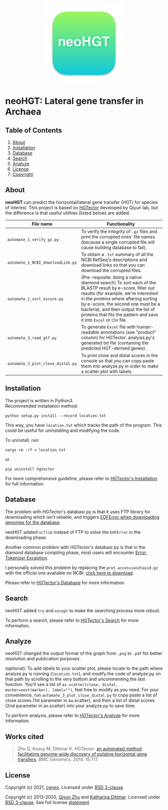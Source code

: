 
<p align="center">
	<a href="https://github.com/cgneo/neoHGT">
		<img src="./neoHGT.png" width="250">
	</a><br>
</p>

# neoHGT: Lateral gene transfer in Archaea


## Table of Contents
1. [About](#about)
2. [Installation](#installation)
3. [Database](#database)
4. [Search](#search)
5. [Analyze](#analyze)
6. [License](#license)
7. [Copyright](#copyright)

## About
**neoHGT** can predict the horizontal/lateral gene transfer (HGT) for species of interest. This project is based on [HGTector](https://github.com/qiyunlab/HGTector) developed by Qiyun lab, but the difference is that useful utilities (listed below) are added:

File name | Functionality
--- | ---
`automate_1_verify_gz.py` | To verify the integrity of `.gz` files and print the corrupted ones' file names (because a single corrupted file will cause building database to fail).
`automate_1_NCBI_downloadLink.py` | To obtain a `.txt` summary of all the NCBI RefSeq's descriptions and download links so that you can download the corrupted files.
`automate_2_sort_escore.py` | (Pre-requisite: doing a native diamond search) To sort each of the BLASTP result by e-score, filter out results (for example, we're interested in the proteins where aftering sorting by e-score, the second one must be a bacteria), and then output the list of proteins that fits the pattern and save it into `Excel` or `CSV` file.
`automate_3_read_gtf.py` | To generate `Excel` file with human-readable annotations (see "product" column) for HGTector: analysis.py's generated txt file (containing the predicted HGT-derived genes).
`automate_3_plot_close_distal.py` | To print close and distal scores in the console so that you can copy paste them into analyze.py in order to make a scatter plot with labels.

  


## Installation
The project is written in Python3.<br>
Recommended installation method:

```
python setup.py install --record location.txt
```
This way, you have `location.txt` which tracks the path of the program.
This could be useful for uninstalling and modifying the code.

To uninstall, run:
```
xargs rm -rf < location.txt
```
or
```
pip uninstall hgtector
```



For more comprehensive guideline, please refer to [HGTector's Installation](https://github.com/qiyunlab/HGTector/blob/master/doc/install.md) for full information.



## Database

The problem with HGTector's databasr.py is that it uses FTP library for downloading which isn't reliable, and triggers [EOFError when downloading genomes for the database](https://github.com/qiyunlab/HGTector/issues/74).

neoHGT adated `urllib` instead of FTP to solve the `EOFError` in the downloading phase.



Another common problem with HGTector's databasr.py is that in the diamond database compiling phase, most users will encounter [Error: Tokenizer Exception](https://github.com/qiyunlab/HGTector/issues/76).

I personally solved this problem by replacing the `prot.accession2taxid.gz` with the official one avaliable on NCBI: [click here to download](ftp://ftp.ncbi.nlm.nih.gov/pub/taxonomy/accession2taxid/prot.accession2taxid.gz).


Please refer to [HGTector's Database](https://github.com/qiyunlab/HGTector/blob/master/doc/database.md) for more information.



## Search

neoHGT added `try` and `except` to make the searching process more robust.

To perform a search, please refer to [HGTector's Search](https://github.com/qiyunlab/HGTector/blob/master/doc/search.md) for more information.



## Analyze

neoHGT changed the output format of the graph from `.png` to `.pdf` for better resolution and publication purposes.

(optional): To add labels to your scatter plot, please locate to the path where analyze.py is running (`location.txt`), and modify the code of analyze.py on that path by scrolling to the very bottom and uncommenting the last function. You'll see a list of `ax.scatter(close, distal, marker=next(marker), label="")`, feel free to modify as you need.
For your convenience, run `automate_3_plot_close_distal.py` to copy paste a list of close scores (1st parameter in ax.scatter), and then a list of distal scores (2nd parameter in ax.scatter) into your analyze.py to save time.

To perform analysis, please refer to [HGTector's Analyze](https://github.com/qiyunlab/HGTector/blob/master/doc/analyze.md) for more information.



## Works cited

> Zhu Q, Kosoy M, Dittmar K. HGTector: [an automated method facilitating genome-wide discovery of putative horizontal gene transfers](https://bmcgenomics.biomedcentral.com/articles/10.1186/1471-2164-15-717). *BMC Genomics*. 2014. 15:717.

## License

Copyright (c) 2021, [cgneo](https://github.com/cgneo). Licensed under [BSD 3-clause](http://opensource.org/licenses/BSD-3-Clause).


Copyright (c) 2013-2020, [Qiyun Zhu](mailto:qiyunzhu@gmail.com) and [Katharina Dittmar](mailto:katharinad@gmail.com). Licensed under [BSD 3-clause](http://opensource.org/licenses/BSD-3-Clause). See full license [statement](LICENSE).
